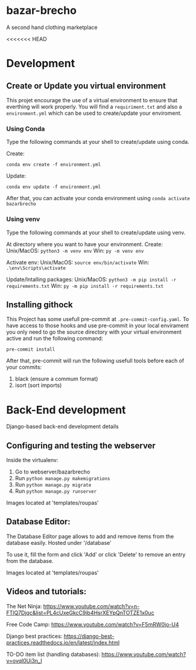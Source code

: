 # bazar-brecho
A second hand clothing marketplace

<<<<<<< HEAD
# Development

## Create or Update you virtual environment
This projet encourage the use of a virtual environment to ensure that everthing
will work properly. You will find a `requiriment.txt` and also a `environment.yml` 
which can be used to create/update your enviroment.

### Using Conda
Type the following commands at your shell to create/update using conda.

Create: 
```
conda env create -f environment.yml
```

Update:
```
conda env update -f environment.yml
```

After that, you can activate your conda environment using `conda activate bazarbrecho`

### Using venv
Type the following commands at your shell to create/update using venv.

At directory where you want to have your environment.
Create:
Unix/MacOS: `python3 -m venv env` Win: `py -m venv env`

Activate env:
Unix/MacOS: `source env/bin/activate` Win: `.\env\Scripts\activate`

Update/Intalling packages:
Unix/MacOS: `python3 -m pip install -r requirements.txt` Win: `py -m pip install -r requirements.txt`

## Installing githock
This Project has some usefull pre-commit at `.pre-commit-config.yaml`. To have access to those hooks and use pre-commit in your local envirament you only need to go the source directory with your virtual environment active and run the following command: 
```
pre-commit install
```
After that, pre-commit will run the following usefull tools before each of your commits:

1. black (ensure a commum format)
2. isort (sort imports)

# Back-End development
Django-based back-end development details

## Configuring and testing the webserver

Inside the virtualenv:
1. Go to webserver/bazarbrecho
2. Run `python manage.py makemigrations`
3. Run `python manage.py migrate`
4. Run `python manage.py runserver`

Images located at 'templates/roupas'

## Database Editor:

The Database Editor page allows to add and remove items from the database easily. Hosted under '/database'

To use it, fill the form and click 'Add' or click 'Delete' to remove an entry from the database.

Images located at 'templates/roupas'


## Videos and tutorials:

The Net Ninja:
https://www.youtube.com/watch?v=n-FTlQ7Djqc&list=PL4cUxeGkcC9ib4HsrXEYpQnTOTZE1x0uc

Free Code Camp:
https://www.youtube.com/watch?v=F5mRW0jo-U4

Django best practices:
https://django-best-practices.readthedocs.io/en/latest/index.html

TO-DO item list (handling databases):
https://www.youtube.com/watch?v=ovql0Ui3n_I
